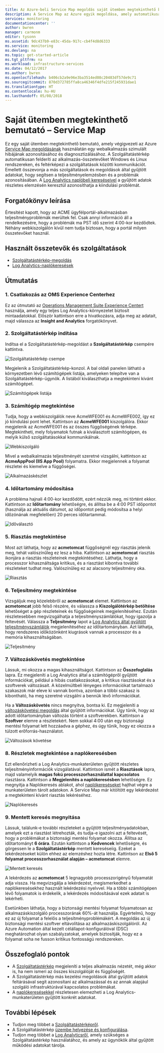 ```yaml
---
title: Az Azure-beli Service Map megoldás saját ütemben megtekinthető bemutatója | Microsoft Docs
description: A Service Map az Azure egyik megoldása, amely automatikusan felderíti az alkalmazás-összetevőket Windows és Linux rendszereken, és feltérképezi a szolgáltatások közötti kommunikációt. A saját ütemben megtekinthető bemutató a Service Map megoldást használja arra, hogy azonosítsa és diagnosztizálja egy webalkalmazás szimulált hibáját.
services: monitoring
documentationcenter: ''
author: bwren
manager: carmonm
editor: tysonn
ms.assetid: 9dc437b9-e83c-45da-917c-cb4f4d8d6333
ms.service: monitoring
ms.devlang: na
ms.topic: get-started-article
ms.tgt_pltfrm: na
ms.workload: infrastructure-services
ms.date: 04/12/2017
ms.author: bwren
ms.openlocfilehash: b406cb2a9e96e3ba3514ed08c20483df57de9c71
ms.sourcegitcommit: 870d372785ffa8ca46346f4dfe215f245931dae1
ms.translationtype: HT
ms.contentlocale: hu-HU
ms.lasthandoff: 05/08/2018
---
```

# <a name="self-paced-demo---service-map"></a>Saját ütemben megtekinthető bemutató – Service Map
Ez egy saját ütemben megtekinthető bemutató, amely végigvezeti az Azure [Service Map megoldásának](monitoring-service-map.md) használatán egy webalkalmazás szimulált hibájának azonosításához és diagnosztizálásához. A Szolgáltatástérkép automatikusan felderíti az alkalmazás-összetevőket Windows és Linux rendszereken, és feltérképezi a szolgáltatások közötti kommunikációt. Emellett összevonja a más szolgáltatások és megoldások által gyűjtött adatokat, hogy segítsen a teljesítményelemzésben és a problémák azonosításában. A [Log Analytics naplóbeli kereséseivel](../log-analytics/log-analytics-log-searches.md) a gyűjtött adatok részletes elemzésén keresztül azonosíthatja a kiindulási problémát.


## <a name="scenario-description"></a>Forgatókönyv leírása
Értesítést kapott, hogy az ACME ügyfélportál-alkalmazásban teljesítményproblémák merültek fel. Csak annyi információ áll a rendelkezésére, hogy a problémák ma PST idő szerint 4:00-kor kezdődtek. Néhány webkiszolgálón kívül nem tudja biztosan, hogy a portál milyen összetevőket használ. 

## <a name="components-and-features-used"></a>Használt összetevők és szolgáltatások
- [Szolgáltatástérkép-megoldás](monitoring-service-map.md)
- [Log Analytics-naplókeresések](../log-analytics/log-analytics-log-searches.md)


## <a name="walkthrough"></a>Útmutatás

### <a name="1-connect-to-the-oms-experience-center"></a>1. Csatlakozás az OMS Experience Centerhez
Ez az útmutató az [Operations Management Suite Experience Centert](https://experience.mms.microsoft.com/) használja, amely egy teljes Log Analytics-környezetet biztosít mintaadatokkal. Először kattintson erre a hivatkozásra, adja meg az adatait, majd válassza az **Insight and Analytics** forgatókönyvet.


### <a name="2-start-service-map"></a>2. Szolgáltatástérkép indítása
Indítsa el a Szolgáltatástérkép-megoldást a **Szolgáltatástérkép** csempére kattintva.

![Szolgáltatástérkép csempe](media/monitoring-walkthrough-servicemap/tile.png)

Megjelenik a Szolgáltatástérkép-konzol. A bal oldali panelen látható a környezetben lévő számítógépek listája, amelyeken telepítve van a Szolgáltatástérkép-ügynök. A listából kiválaszthatja a megtekinteni kívánt számítógépet.

![Számítógépek listája](media/monitoring-walkthrough-servicemap/computer-list.png)


### <a name="3-view-computer"></a>3. Számítógép megtekintése
Tudja, hogy a webkiszolgálók neve AcmeWFE001 és AcmeWFE002, így ez jó kiindulási pont lehet. Kattintson az **AcmeWFE001** kiszolgálóra. Ekkor megjelenik az AcmeWFE001 és az összes függőségének térképe. Megtekintheti, mely folyamatok futnak a kiválasztott számítógépen, és melyik külső szolgáltatásokkal kommunikálnak.

![Webkiszolgáló](media/monitoring-walkthrough-servicemap/web-server.png)

Mivel a webalkalmazás teljesítményét szeretné vizsgálni, kattintson az **AcmeAppPool (IIS App Pool)** folyamatra. Ekkor megjelennek a folyamat részletei és kiemelve a függőségei. 

![Alkalmazáskészlet](media/monitoring-walkthrough-servicemap/app-pool.png)


### <a name="4-change-time-window"></a>4. Időtartomány módosítása

A probléma hajnali 4:00-kor kezdődött, ezért nézzük meg, mi történt ekkor. Kattintson az **Időtartomány** lehetőségre, és állítsa be a 4:00 PST időpontot (használja az aktuális dátumot, az időpontot pedig módosítsa a helyi időzónának megfelelően) 20 perces időtartammal.

![Időválasztó](./media/monitoring-walkthrough-servicemap/time-picker.png)


### <a name="5-view-alert"></a>5. Riasztás megtekintése

Most azt láthatja, hogy az **acmetomcat** függőségnél egy riasztás jelenik meg, tehát valószínűleg ez lesz a hiba. Kattintson az **acmetomcat** riasztás ikonjára a riasztás részleteinek megtekintéséhez. Láthatja, hogy a processzor kihasználtsága kritikus, és a riasztást kibontva további részleteket tudhat meg. Valószínűleg ez az alacsony teljesítmény oka. 

![Riasztás](./media/monitoring-walkthrough-servicemap/alert.png)


### <a name="6-view-performance"></a>6. Teljesítmény megtekintése

Vizsgáljuk meg közelebbről az **acmetomcat** elemet. Kattintson az **acmetomcat** jobb felső részére, és válassza a **Kiszolgálótérkép betöltése** lehetőséget a gép részleteinek és függőségeinek megjelenítéséhez. Ezután részletesebben megvizsgálhatja a teljesítményszámlálókat, hogy igazolja a feltevését. Válassza a **Teljesítmény** lapot a [Log Analytics által gyűjtött teljesítményszámlálók](../log-analytics/log-analytics-data-sources-performance-counters.md) megjelenítéséhez az időtartományban. Azt láthatja, hogy rendszeres időközönként kiugrások vannak a processzor és a memória kihasználtságában.

![Teljesítmény](./media/monitoring-walkthrough-servicemap/performance.png)


### <a name="7-view-change-tracking"></a>7. Változáskövetés megtekintése
Lássuk, mi okozza a magas kihasználtságot. Kattintson az **Összefoglalás** lapra. Ez megjeleníti a Log Analytics által a számítógépről gyűjtött információkat, például a hibás csatlakozásokat, a kritikus riasztásokat és a szoftverek változásait. A közelmúltbeli lényeges információkat tartalmazó szakaszok már eleve ki vannak bontva, azonban a többi szakasz is kibontható, ha meg szeretné vizsgálni a bennük lévő információkat.


Ha a **Változáskövetés** nincs megnyitva, bontsa ki. Ez megjeleníti a [változáskövetési megoldás](../log-analytics/log-analytics-change-tracking.md) által gyűjtött információkat. Úgy tűnik, hogy az adott időtartományban változás történt a szoftverekben. Kattintson a **Szoftver** elemre a részletekért. Nem sokkal 4:00 után egy biztonsági mentési folyamat lett hozzáadva a géphez, és úgy tűnik, hogy ez okozza a túlzott erőforrás-használatot.

![Változások követése](./media/monitoring-walkthrough-servicemap/change-tracking.png)



### <a name="8-view-details-in-log-search"></a>8. Részletek megtekintése a naplókeresésben
Ezt ellenőrizheti a Log Analytics-munkaterületen gyűjtött részletes teljesítményinformációk vizsgálatával. Kattintson ismét a **Riasztások** lapra, majd valamelyik **magas fokú processzorhasználattal kapcsolatos** riasztásra. Kattintson a **Megjelenítés a naplókeresésben** lehetőségre. Ez megnyitja a Naplókeresés ablakot, ahol [naplókereséseket](../log-analytics/log-analytics-log-searches.md) hajthat végre a munkaterületen tárolt adatokon. A Service Map már kitöltött egy lekérdezést a megtekinteni kívánt riasztás lekéréséhez. 

![Naplókeresés](./media/monitoring-walkthrough-servicemap/log-search.png)


### <a name="9-open-saved-search"></a>9. Mentett keresés megnyitása
Lássuk, találunk-e további részleteket a gyűjtött teljesítményadatokban, amelyek ezt a riasztást létrehozták, és tudja-e igazolni azt a feltevését, hogy a problémákat a biztonsági mentési folyamat okozza. Állítsa az időtartományt **6 órára**. Ezután kattintson a **Kedvencek** lehetőségre, és görgessen le a **Szolgáltatástérkép** mentett kereséseiig. Ezeket a lekérdezéseket külön ehhez az elemzéshez hozta létre. Kattintson az **Első 5 folyamat processzorhasználat alapján – acmetomcat** elemre.

![Mentett keresés](./media/monitoring-walkthrough-servicemap/saved-search.png)


A lekérdezés az **acmetomcat** 5 legnagyobb processzorigényű folyamatát adja vissza. Ha megvizsgálja a lekérdezést, megismerkedhet a naplókeresésekhez használt lekérdezési nyelvvel. Ha a többi számítógépen lévő folyamatok is érdekelik, a lekérdezés módosításával ezek adatait is lekérheti.

Esetünkben láthatja, hogy a biztonsági mentési folyamat folyamatosan az alkalmazáskiszolgáló processzorának 60%-át használja. Egyértelmű, hogy ez az új folyamat a felelős a teljesítményproblémákért. A megoldás az új biztonsági mentési szoftver eltávolítása az alkalmazáskiszolgálóról. Az Azure Automation által kezelt célállapot-konfigurálóval (DSC) meghatározhat olyan szabályzatokat, amelyek biztosítják, hogy ez a folyamat soha ne fusson kritikus fontosságú rendszereken.


## <a name="summary-points"></a>Összefoglaló pontok
- A [Szolgáltatástérkép](monitoring-service-map.md) megjeleníti a teljes alkalmazás nézetét, még akkor is, ha nem ismeri az összes kiszolgálóját és függőségét.
- A Szolgáltatástérkép más kezelési megoldások által gyűjtött adatok feltárásával segít azonosítani az alkalmazással és az annak alapjául szolgáló infrastruktúrával kapcsolatos problémákat.
- A [naplókeresésekkel](../log-analytics/log-analytics-log-searches.md) részletesen elemezheti a Log Analytics-munkaterületen gyűjtött konkrét adatokat.  

## <a name="next-steps"></a>További lépések
- Tudjon meg többet a [Szolgáltatástérképről](monitoring-service-map.md).
- A Szolgáltatástérkép [üzembe helyezése és konfigurálása](monitoring-service-map-configure.md).
- Tudjon meg többet a [Log Analyticsről](../log-analytics/log-analytics-overview.md), amely szükséges a Szolgáltatástérkép használatához, és amely az ügynökök által gyűjtött működési adatokat tárolja.